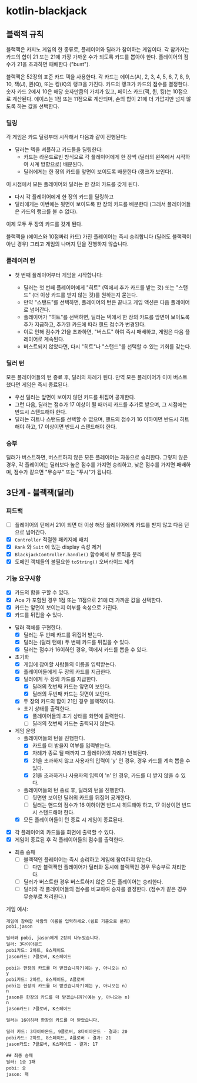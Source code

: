 # kotlin-blackjack

## 블랙잭 규칙

블랙잭은 카지노 게임의 한 종류로, 플레이어와 딜러가 참여하는 게임이다. 각 참가자는 카드의 합이 21 또는 21에 가장 가까운 수가 되도록 카드를 뽑아야 한다.
플레이어의 점수가 21을 초과하면 패배한다 ("bust").

블랙잭은 52장의 표준 카드 덱을 사용한다. 각 카드는 에이스(A), 2, 3, 4, 5, 6, 7, 8, 9, 10, 잭(J), 퀸(Q), 또는 킹(K)의 랭크을 가진다.
카드의 랭크가 카드의 점수를 결정한다. 숫자 카드 2에서 10은 해당 숫자만큼의 가치가 있고, 페이스 카드(잭, 퀸, 킹)는 10점으로 계산된다.
에이스는 1점 또는 11점으로 계산되며, 손의 합이 21에 더 가깝지만 넘지 않도록 하는 값을 선택한다.

### 딜링

각 게임은 카드 딜링부터 시작해서 다음과 같이 진행된다:

- 딜러는 덱을 셔플하고 카드들을 딜링한다:
  - 카드는 라운드로빈 방식으로 각 플레이어에게 한 장씩 (딜러의 왼쪽에서 시작하여 시계 방향으로) 배분된다.
  - 딜러에게는 한 장의 카드를 앞면이 보이도록 배분한다 (랭크가 보인다).

이 시점에서 모든 플레이어와 딜러는 한 장의 카드를 갖게 된다.

- 다시 각 플레이어에게 한 장의 카드를 딜링하고
- 딜러에게는 이번에는 뒷면이 보이도록 한 장의 카드를 배분한다 (그래서 플레이어들은 카드의 랭크를 볼 수 없다).

이제 모두 두 장의 카드를 갖게 된다.

블랙잭을 (에이스와 10점짜리 카드) 가진 플레이어는 즉시 승리합니다 (딜러도 블랙잭이 아닌 경우) 그리고 게임의 나머지 턴을 진행하지 않습니다.

### 플레이러 턴

- 첫 번째 플레이어부터 게임을 시작합니다:

  - 딜러는 첫 번째 플레이어에게 "히트" (덱에서 추가 카드를 받는 것) 또는 "스탠드" (더 이상 카드를 받지 않는 것)를 원하는지 묻는다.
  - 만약 "스탠드"를 선택하면, 플레이어의 턴은 끝나고 게임 액션은 다음 플레이어로 넘어간다.
  - 플레이어가 "히트"를 선택하면, 딜러는 덱에서 한 장의 카드를 앞면이 보이도록 추가 지급하고, 추가된 카드에 따라 핸드 점수가 변경된다.
  - 이로 인해 점수가 21을 초과하면, "버스트" 하여 즉시 패배하고, 게임은 다음 플레이어로 계속된다.
  - 버스트되지 않았다면, 다시 "히트"나 "스탠드"를 선택할 수 있는 기회를 갖는다.

### 딜러 턴

모든 플레이어들의 턴 종료 후, 딜러의 차례가 된다. 만역 모든 플레이어가 이미 버스트했다면 게임은 즉시 종료된다.

- 우선 딜러는 앞면이 보이지 않던 카드를 뒤집어 공개한다.
- 그런 다음, 딜러는 점수가 17 이상이 될 때까지 카드를 추가로 받으며, 그 시점에는 반드시 스탠드해야 한다.
- 딜러는 히트나 스탠드를 선택할 수 없으며, 핸드의 점수가 16 이하이면 반드시 히트해야 하고, 17 이상이면 반드시 스탠드해야 한다.

### 승부

딜러가 버스트하면, 버스트하지 않은 모든 플레이어는 자동으로 승리한다. 그렇지 않은 경우, 각 플레이어는 딜러보다 높은 점수를 가지면 승리하고, 낮은 점수를 가지면 패배하며,
점수가 같으면 "무승부" 또는 "푸시"가 됩니다.

## 3단계 - 블랙잭(딜러)

### 피드백

- [ ] 플레이어의 턴에서 21이 되면 더 이상 해당 플레이어에게 카드를 받지 않고 다음 턴으로 넘어간다.
- [x] `Controller` 적절한 패키지에 배치
- [x] `Rank` 와 `Suit` 에 있는 display 속성 제거
- [x] `BlackjackController.handle()` 함수에서 뷰 로직을 분리
- [x] 도메인 객체들의 불필요한 `toString()` 오버라이드 제거

### 기능 요구사항

- [x] 카드의 합을 구할 수 있다.
- [x] Ace 가 포함된 경우 1점 또는 11점으로 21에 더 가까운 값을 선택한다.
- [x] 카드는 앞면이 보이는지 여부를 속성으로 가진다.
- [x] 카드를 뒤집을 수 있다.
- 딜러 객체를 구현한다.
  - [x] 딜러는 두 번째 카드를 뒤집어 받는다.
  - [x] 딜러는 (딜러 턴에) 두 변쪠 카드를 뒤집을 수 있다.
  - [x] 딜러는 점수가 16이하인 경우, 덱에서 카드를 뽑을 수 있다.
- 초기화
  - [x] 게임에 참여할 사람들의 이름을 입력받는다.
  - [x] 플레이어들에게 두 장의 카드를 지급한다.
  - [x] 딜러에게 두 장의 카드를 지급한다.
    - [x] 딜러의 첫번째 카드는 앞면이 보인다.
    - [x] 딜러의 두번째 카드는 뒷면이 보인다.
  - [x] 두 장의 카드의 합이 21인 경우 블랙잭이다.
  - 초기 상태를 출력한다.
    - [x] 플레이어들의 초기 상태를 화면에 출력한다.
    - [ ] 딜러의 첫번쩨 카드는 출력되지 않는다.
- 게임 운영
  - 플레이어들의 턴을 진행한다.
    - [x] 카드를 더 받을지 여부를 입력받는다.
    - [x] 차례가 종료 될 때까지 그 플레이어의 차례가 반복된다.
    - [x] 21을 초과하지 않고 사용자의 입력이 'y' 인 경우, 경우 카드를 계속 뽑을 수 있다.
    - [x] 21을 초과하거나 사용자의 입력이 'n' 인 경우, 카드를 더 받지 않을 수 있다.
  - 플레이어들의 턴 종료 후, 딜러의 턴을 진행한다.
    - [ ] 뒷면만 보이던 딜러의 카드를 뒤집어 공개한다.
    - [ ] 딜러는 핸드의 점수가 16 이하이면 반드시 히트해야 하고, 17 이상이면 반드시 스탠드해야 한다.
  - [x] 모든 플레이어들이 턴 종료 시 게임이 종료된다.
- [x] 각 플레이어의 카드들을 회면에 출력할 수 있다.
- [x] 게임이 종료된 후 각 플레이어들의 점수를 출력한다.
- 최종 승패
  - [ ] 블랙잭인 플레이어는 즉시 승리하고 게임에 참여하지 않는다.
    - [ ] 다만 블랙잭인 플레이어가 딜러와 동시에 블랙잭인 경우 무승부로 처리한다.
  - [ ] 딜러가 버스트한 경우 버스트하지 않은 모든 플레이어는 승리한다.
  - [ ] 딜러와 각 플레이어들의 점수를 비교하여 승자를 결정한다. (점수가 같은 경우 무승부로 처리한다.)

게임 예시:

```text
게임에 참여할 사람의 이름을 입력하세요.(쉼표 기준으로 분리)
pobi,jason

딜러와 pobi, jason에게 2장의 나누었습니다.
딜러: 3다이아몬드
pobi카드: 2하트, 8스페이드
jason카드: 7클로버, K스페이드

pobi는 한장의 카드를 더 받겠습니까?(예는 y, 아니오는 n)
y
pobi카드: 2하트, 8스페이드, A클로버
pobi는 한장의 카드를 더 받겠습니까?(예는 y, 아니오는 n)
n
jason은 한장의 카드를 더 받겠습니까?(예는 y, 아니오는 n)
n
jason카드: 7클로버, K스페이드

딜러는 16이하라 한장의 카드를 더 받았습니다.

딜러 카드: 3다이아몬드, 9클로버, 8다이아몬드 - 결과: 20
pobi카드: 2하트, 8스페이드, A클로버 - 결과: 21
jason카드: 7클로버, K스페이드 - 결과: 17

## 최종 승패
딜러: 1승 1패
pobi: 승 
jason: 패
```
